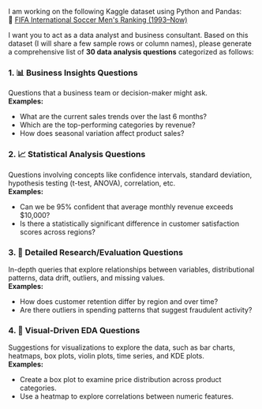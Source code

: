 I am working on the following Kaggle dataset using Python and Pandas:  
🔗 [FIFA International Soccer Men's Ranking (1993–Now)](https://www.kaggle.com/datasets/tadhgfitzgerald/fifa-international-soccer-mens-ranking-1993now)

I want you to act as a data analyst and business consultant. Based on this dataset (I will share a few sample rows or column names), please generate a comprehensive list of **30 data analysis questions** categorized as follows:

### 1. 📊 Business Insights Questions  
Questions that a business team or decision-maker might ask.  
**Examples:**
- What are the current sales trends over the last 6 months?
- Which are the top-performing categories by revenue?
- How does seasonal variation affect product sales?

### 2. 📈 Statistical Analysis Questions  
Questions involving concepts like confidence intervals, standard deviation, hypothesis testing (t-test, ANOVA), correlation, etc.  
**Examples:**
- Can we be 95% confident that average monthly revenue exceeds $10,000?
- Is there a statistically significant difference in customer satisfaction scores across regions?

### 3. 🧠 Detailed Research/Evaluation Questions  
In-depth queries that explore relationships between variables, distributional patterns, data drift, outliers, and missing values.  
**Examples:**
- How does customer retention differ by region and over time?
- Are there outliers in spending patterns that suggest fraudulent activity?

### 4. 🔎 Visual-Driven EDA Questions  
Suggestions for visualizations to explore the data, such as bar charts, heatmaps, box plots, violin plots, time series, and KDE plots.  
**Examples:**
- Create a box plot to examine price distribution across product categories.
- Use a heatmap to explore correlations between numeric features.